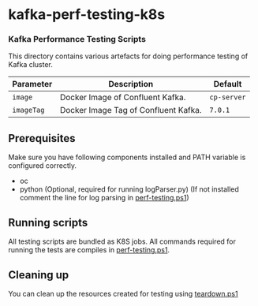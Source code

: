 # kafka-perf-testing-k8s
### Kafka Performance Testing Scripts

This directory contains various artefacts for doing performance testing of Kafka cluster.

| Parameter | Description | Default |
| --------- | ----------- | ------- |
| `image` | Docker Image of Confluent Kafka. | `cp-server` |
| `imageTag` | Docker Image Tag of Confluent Kafka. | `7.0.1` |

## Prerequisites

Make sure you have following components installed and PATH variable is configured correctly.
- oc
- python (Optional, required for running logParser.py) (If not installed comment the line for log parsing in [perf-testing.ps1](./perf-testing.ps1))

## Running scripts
All testing scripts are bundled as K8S jobs. All commands required for running the tests are compiles in [perf-testing.ps1](./perf-testing.ps1).

## Cleaning up
You can clean up the resources created for testing using [teardown.ps1](./teardown.ps1)
